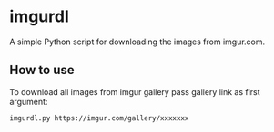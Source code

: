 # imgurdl

A simple Python script for downloading the images from imgur.com.

## How to use

To download all images from imgur gallery pass gallery link as first argument:

    imgurdl.py https://imgur.com/gallery/xxxxxxx